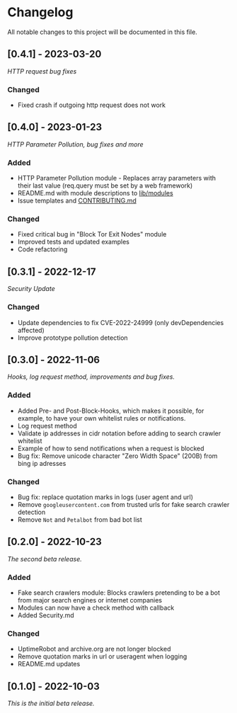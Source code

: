 # Changelog
All notable changes to this project will be documented in this file.

## [0.4.1] - 2023-03-20

*HTTP request bug fixes*

### Changed

- Fixed crash if outgoing http request does not work

## [0.4.0] - 2023-01-23

*HTTP Parameter Pollution, bug fixes and more*

### Added

- HTTP Parameter Pollution module - Replaces array parameters with their last value (req.query must be set by a web framework)
- README.md with module descriptions to [lib/modules](lib/modules/)
- Issue templates and [CONTRIBUTING.md](CONTRIBUTING.md)

### Changed

- Fixed critical bug in "Block Tor Exit Nodes" module
- Improved tests and updated examples
- Code refactoring

## [0.3.1] - 2022-12-17

*Security Update*

### Changed

- Update dependencies to fix CVE-2022-24999 (only devDependencies affected)
- Improve prototype pollution detection

## [0.3.0] - 2022-11-06

*Hooks, log request method, improvements and bug fixes.*

### Added

- Added Pre- and Post-Block-Hooks, which makes it possible, for example, to have your own whitelist rules or notifications.
- Log request method
- Validate ip addresses in cidr notation before adding to search crawler whitelist
- Example of how to send notifications when a request is blocked
- Bug fix: Remove unicode character "Zero Width Space" (200B) from bing ip adresses

### Changed

- Bug fix: replace quotation marks in logs (user agent and url)
- Remove `googleusercontent.com` from trusted urls for fake search crawler detection
- Remove `Not` and `Petalbot` from bad bot list

## [0.2.0] - 2022-10-23

*The second beta release.*

### Added

- Fake search crawlers module: Blocks crawlers pretending to be a bot from major search engines or internet companies
- Modules can now have a check method with callback
- Added Security.md

### Changed

- UptimeRobot and archive.org are not longer blocked
- Remove quotation marks in url or useragent when logging
- README.md updates

## [0.1.0] - 2022-10-03

*This is the initial beta release.*